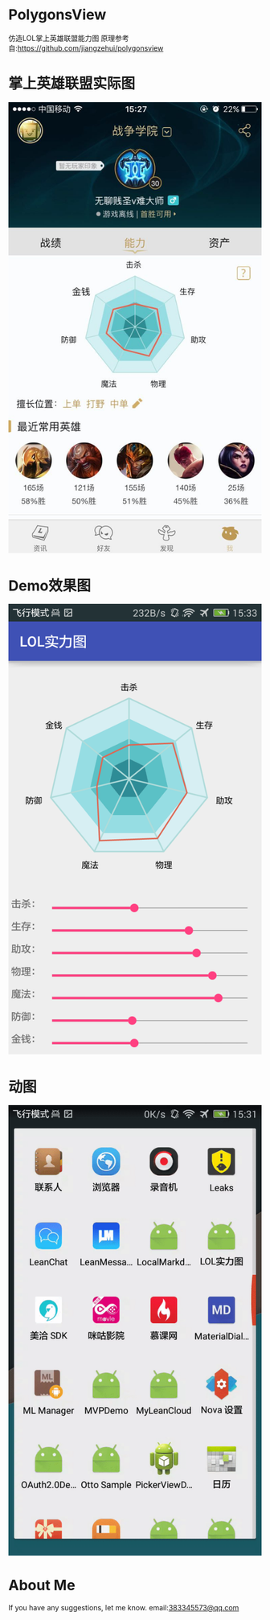 # PolygonsView
仿造LOL掌上英雄联盟能力图 原理参考自:https://github.com/jiangzehui/polygonsview

# 掌上英雄联盟实际图
![image](https://github.com/VK2012/PolygonsView/raw/master/photo/lol.jpg ) 

# Demo效果图
![image](https://github.com/VK2012/PolygonsView/blob/master/photo/Screenshot_2016-10-21-15-33-36.png)

# 动图
![image](https://github.com/VK2012/PolygonsView/raw/master/photo/p1.gif)

# About Me
If you have any suggestions, let me know.
email:383345573@qq.com
